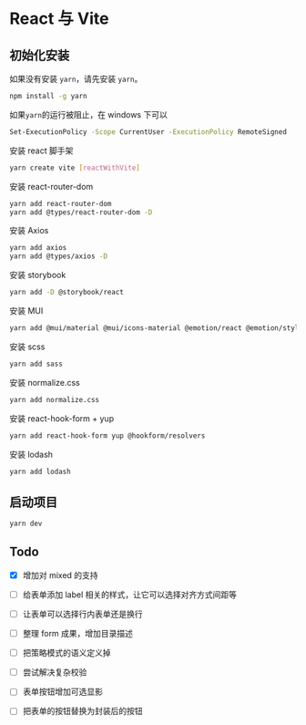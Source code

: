 # React 与 Vite

## 初始化安装

如果没有安装 `yarn`，请先安装 `yarn`。

```bash
npm install -g yarn
```

如果`yarn`的运行被阻止，在 windows 下可以

```bash
Set-ExecutionPolicy -Scope CurrentUser -ExecutionPolicy RemoteSigned
```

安装 react 脚手架

```bash
yarn create vite [reactWithVite]
```

安装 react-router-dom

```bash
yarn add react-router-dom
yarn add @types/react-router-dom -D
```

安装 Axios

```bash
yarn add axios
yarn add @types/axios -D
```

安装 storybook

```bash
yarn add -D @storybook/react
```

安装 MUI

```bash
yarn add @mui/material @mui/icons-material @emotion/react @emotion/styled
```

安装 scss

```bash
yarn add sass
```

安装 normalize.css

```bash
yarn add normalize.css
```

安装 react-hook-form + yup

```bash
yarn add react-hook-form yup @hookform/resolvers
```

安装 lodash

```bash
yarn add lodash
```

## 启动项目

```bash
yarn dev
```

## Todo

- [x] 增加对 mixed 的支持
- [ ] 给表单添加 label 相关的样式，让它可以选择对齐方式间距等
- [ ] 让表单可以选择行内表单还是换行
- [ ] 整理 form 成果，增加目录描述
- [ ] 把策略模式的语义定义掉
- [ ] 尝试解决复杂校验
- [ ] 表单按钮增加可选显影

- [ ] 把表单的按钮替换为封装后的按钮
